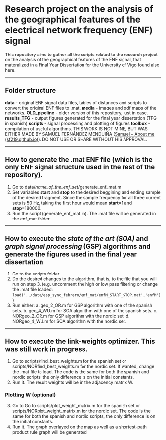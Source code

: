 # Research project on the analysis of the geographical features of the electrical network frequency (ENF) signal

This repository aims to gather all the scripts related to the research project on the analysis of the geographical features of the ENF signal, that materalized in a Final Year Dissertation for the University of Vigo found also here.

---
## Folder structure

**data** - original ENF signal data files, tables of distances and scripts to convert the original ENF files to .mat.
**media** - images and pdf maps of the networks.
**OLD_pipeline** - older version of this repository, just in case.
**results_TFG** - output figures generated for the final year dissertation (TFG in spanish)
**scripts** - signal processing and plotting of figures
**toolbox** - compilation of useful algorithms. THIS WORK IS NOT MINE, BUT WAS EITHER MADE BY SAMUEL FERNÁNDEZ MENDUIÑA ([Samuel – About me (sf219.github.io)](https://sf219.github.io/)). DO NOT USE OR SHARE WITHOUT HIS APPROVAL.

---
## How to generate the .mat ENF file (which is the only ENF signal structure used in the rest of the repository).
1. Go to data/*name_of_the_enf_set*/generate_enf_mat.m
2. Set variables **start** and **stop** to the desired beggining and ending sample of the desired fragment. Since the sample frequency for all three current sets is 50 Hz, taking the first hour would mean **start**=1 and **stop**=180000.
3. Run the script (generate_enf_mat.m). The .mat file will be generated in the enf_mat folder

---
## How to execute the *state of the art (SOA)* and *graph signal processing* (GSP) algorithms and generate the figures used in the final year dissertation

1. Go to the scripts folder.
2.  Do the desired changes to the algorithm, that is, to the file that you will run on step 3. (e.g. uncomment the high or low pass filtering or change the .mat file loaded: `load('../data/esp_sync_febrero/enf_mat/enfM_START_STOP.mat','enfM')`)
3. Run either:
	a. geo_2_OR.m for GSP algorithm with one of the spanish sets.
	b. geo_4_WU.m for SOA algorithm with one of the spanish sets.
	c. NORgeo_2_OR.m for GSP algorithm with the nordic set.
	d. NORgeo_4_WU.m for SOA algorithm with the nordic set.

---

## How to execute the link-weights optimizer. This was still work in progress.
1. Go to scripts/find_best_weights.m for the spanish set or scripts/NORfind_best_weights.m for the nordic set. If wanted, change the .mat file to load. The code is the same for both the spanish and nordic scripts, the only difference is on the initial constants.
2. Run it. The result weights will be in the adjacency matrix W.

### Plotting W (optional)
3. Go to Go to scripts/plot_weight_matrix.m for the spanish set or scripts/NORplot_weight_matrix.m for the nordic set. The code is the same for both the spanish and nordic scripts, the only difference is on the initial constants.
4. Run it. The graph overlayed on the map as well as a shortest-path product rule graph will be generated


